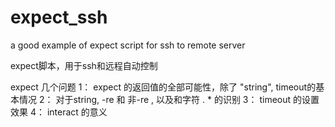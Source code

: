 # expect_ssh
a good example of expect script for ssh to remote server

expect脚本，用于ssh和远程自动控制

expect 几个问题
1： expect 的返回值的全部可能性，除了 "string", timeout的基本情况
2： 对于string, -re 和 非-re  , 以及和字符  . * 的识别
3： timeout 的设置效果
4： interact 的意义
